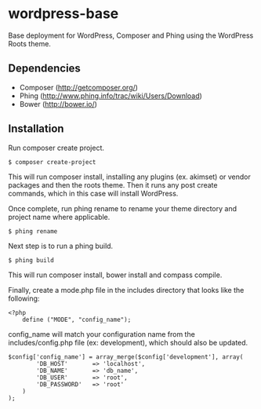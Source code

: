# wordpress-base

Base deployment for WordPress, Composer and Phing using the WordPress Roots theme.

## Dependencies
* Composer (http://getcomposer.org/)
* Phing (http://www.phing.info/trac/wiki/Users/Download)
* Bower (http://bower.io/)

## Installation
Run composer create project.

    $ composer create-project

This will run composer install, installing any plugins (ex. akimset) or vendor packages and then the roots theme.  Then it runs any post create commands, which in this case will install WordPress.

Once complete, run phing rename to rename your theme directory and project name where applicable.

    $ phing rename

Next step is to run a phing build.

    $ phing build

This will run composer install, bower install and compass compile.

Finally, create a mode.php file in the includes directory that looks like the following:

    <?php
    	define ("MODE", "config_name");

config_name will match your configuration name from the includes/config.php file (ex: development), which should also be updated.


    $config['config_name'] = array_merge($config['development'], array(
    		'DB_HOST'   	=> 'localhost',
    		'DB_NAME' 		=> 'db_name',
    		'DB_USER' 		=> 'root',
    		'DB_PASSWORD' 	=> 'root'
    	)
    );
